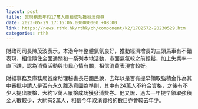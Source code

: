 ```yaml
---
layout: post
title: 當局稱去年約17萬人覆檢成功獲發消費券
date: 2023-05-29 17:16:06.000000000 +08:00
link: https://news.rthk.hk/rthk/ch/component/k2/1702572-20230529.htm
categories: rthk
---
```


財政司司長陳茂波表示，本港今年整體氣氛良好，推動經濟增長的三頭馬車有不錯表現，相信隨住全面通關和一系列本地活動，市面氣氛較之前輕鬆，加上失業率一直下跌，認為消費活動與市民心情有關，相信消費表現會較好。 

財經事務及庫務局首席助理秘書長莊國民說，去年以是否有提早領取強積金作為其中審批申請人是否有永久離港意圖為準則，其中有24萬人不符合資格，之後有不少人提出覆檢，大約17萬人覆檢成功獲發消費券。他又說，過去一年提早領取強積金人數較少，大約有2萬人，相信今年取消資格的數目亦會較去年少。
